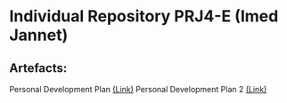 # Individual Repository PRJ4-E (Imed Jannet)
## Artefacts: 
Personal Development Plan [(Link)](/doc/PDP%20-%20Imed%20Jannet%20PRJ4.pdf)
Personal Development Plan 2 [(Link)](/doc/PDP%202%20-%20Imed%20Jannet%20PRJ4.pdf)
